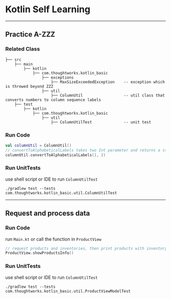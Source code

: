 # Kotlin Self Learning

---
## Practice A-ZZZ

### Related Class
```
├── src
    ├── main
        ├── kotlin
            ├── com.thoughtworks.kotlin_basic
                ├── exceptions
                    ├── MaxSizeExceededException    -- exception which is throwed beyond ZZZ
                ├── util
                    ├── ColumnUtil                  -- util class that converts numbers to column sequence labels
    ├── test
        ├── kotlin
            ├── com.thoughtworks.kotlin_basic
                ├── util
                    ├── ColumnUtilTest              -- unit test
```

### Run Code

```kotlin
val columnUtil = ColumnUtil()
// convertToAlphabeticalLabels takes two Int parameter and returns a string array
columnUtil.convertToAlphabeticalLabels(1, 2)
```

### Run UnitTests

use shell script or IDE to run ```ColumnUtilTest```
```shell
./gradlew test --tests com.thoughtworks.kotlin_basic.util.ColumnUtilTest
```

---
## Request and process data

### Run Code
run ```Main.kt``` or call the function in ```ProductView```
```kotlin
// request products and inventories, then print products with inventory information
ProductView.showProductsInfo()
```

### Run UnitTests

use shell script or IDE to run ```ColumnUtilTest```
```shell
./gradlew test --tests com.thoughtworks.kotlin_basic.util.ProductViewModelTest
```
